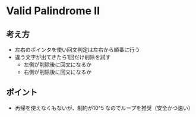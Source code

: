 # Valid Palindrome II

## 考え方

- 左右のポインタを使い回文判定は左右から順番に行う
- 違う文字が出てきたら1回だけ削除を試す
  - 左側が削除後に回文になるか
  - 右側が削除後に回文になるか

## ポイント

- 再帰を使えなくもないが、制約が10^5 なのでループを推奨（安全かつ速い）
